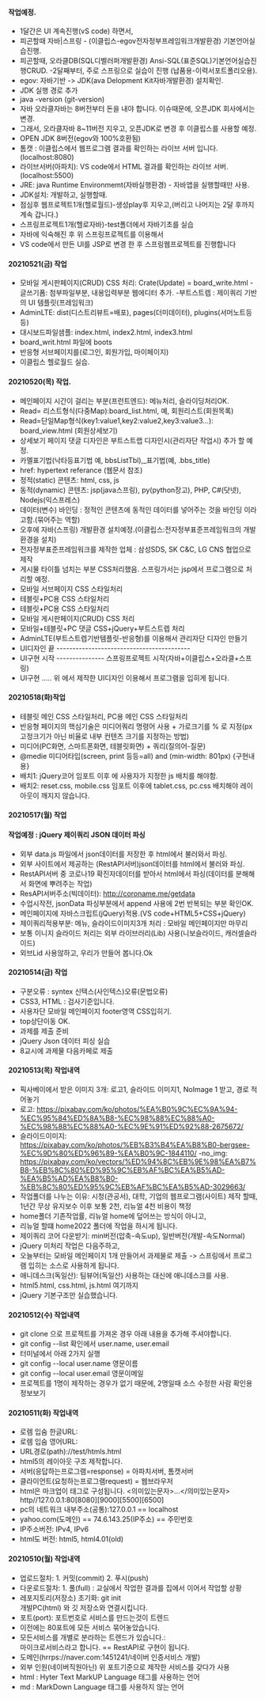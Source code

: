 #### 작업예정.
- 1달간은 UI 계속진행(vS code) 하면서,
- 피곤할때 자바|스프링 - (이클립스-egov전자정부프레임워크개발환경) 기본언어실습진행.
- 피곤할때, 오라클DB(SQL디벨러퍼개발환경) Ansi-SQL(표준SQL)기본언어실습진행CRUD.
-2달째부터, 주로 스프링으로 실습이 진행 (납품용-이력서포트폴리오용).
- egov: 자바기반 -> JDK(ava Delopment Kit자바개발환경) 설치확인.
- JDK 실행 경로 추가
- java -version (git-version)
- 자바 오라클자바는 8버전부터 돈을 내야 합니다. 이슈때문에, 오픈JDK 회사에서는 변경.
- 그래서, 오라클자바 8~11버전 지우고, 오픈JDK로 변경 후 이클립스를 사용할 예정.
- OPEN JDK 8버전(egov와 100%호환됨)
- 톰캣 : 이클립스에서 웹프로그램 결과를 확인하는 라이브 서버 입니다.(localhost:8080)
- 라이브서버(아파치): VS code에서 HTML 결과를 확인하는 라이브 서버.(localhost:5500)
- JRE: java Runtime Environmemt(자바실행환경) - 자바앱을 실행할때만 사용.
- JDK설치: 개발하고, 실행할때.
- 점심후 웹프로젝트1개(헬로월드)-생성play후 지우고,(버리고 나머지는 2달 후까지 계속 갑니다.)
- 스프링프로젝트1개(헬로자바)-test폴더에서 자바기초를 실습
- 자바에 익숙해진 후 위 스프링프로젝트를 이용해서
- VS code에서 만든 UI를 JSP로 변경 한 후 스프링웹프로젝트를 진행합니다

#### 20210521(금) 작업
- 모바일 게시판페이지(CRUD) CSS 처리: Crate(Update) = board_write.html
-글쓰기폼: 첨부파일부분, 내용입력부분 웹에디터 추가.
-부트스트렙 : 제이쿼리 기반의 UI 템플릿(프레임워크)
- AdminLTE: dist(디스트리뷰트=배포), pages(더미데이터), plugins(서머노트등등)
- 대시보드파일샘플: index.html, index2.html, index3.html
- board_writ.html 파일에 boots
- 반응형 서브페이지를(로그인, 회원가입, 마이페이지)
- 이클립스 헬로월드 실습.

#### 20210520(목) 작업.
- 메인페이지 시간이 걸리는 부분(프런트엔드): 메뉴처리, 슬라이딩처리OK.
- Read= 리스트형식(다중Map):board_list.html, 예, 회원리스트(회원목록) 
- Read=단일Map형식(key1:value1,key2:value2,key3:value3...): board_view.html (회원상세보기)
- 상세보기 페이지 댓글 디자인은 부트스트랩 디자인시(관리자단 작업시) 추가 할 예정.
- 카멜표기법(낙타등표기법 예, bbsListTbl),_표기법(예, .bbs_title) 
- href: hypertext referance (웹문서 참조)
- 정적(static) 콘텐츠: html, css, js
- 동적(dynamic) 콘텐츠: jsp(java스프링), py(python장고), PHP, C#(닷넷), Nodejs(익스프레스)
- 데이터(변수) 바인딩 : 정적인 콘텐츠에 동적인 데이터를 넣어주는 것을 바인딩 이라고함.(묶어주는 역할)
- 오후에 자바(스프링) 개발환경 설치예정.(이클립스:전자정부표준프레임워크의 개발환경을 설치)
- 전자정부표준프레임워크를 제작한 업체 : 삼성SDS, SK C&C, LG CNS 협업으로 제작
- 게시물 타이틀 넘치는 부분 CSS처리했음. 스프링가서는 jsp에서 프로그램으로 처리할 예정.
- 모바일 서브페이지 CSS 스타일처리
- 테블릿+PC용 CSS 스타일처리
- 테블릿+PC용 CSS 스타일처리
- 모바일 게시판페이지(CRUD) CSS 처리
- 모바일+테블릿+PC 댓글 CSS+jQuery+부트스트렙 처리
- AdminLTE(부트스트렙기반템플릿-반응형)를 이용해서 관리자단 디자인 만들기
- UI디자인 끝 ------------------------------------------
- UI구현 시작 --------------- 스프링프로젝트 시작(자바+이클립스+오라클+스프링)
- UI구현 ..... 위 에서 제작한 UI디자인 이용해서 프로그램을 입히게 됩니다.

#### 20210518(화)작업

- 테블릿 메인 CSS 스타일처리, PC용 메인 CSS 스타일처리
- 반응형 페이지의 핵심기술은 미디어쿼리 명령어 사용 + 가로크기를 % 로 지정(px고정크기가 아닌 비율로 내부 컨텐츠 크기를 지정하는 방법)
- 미디어(PC화면, 스마트폰화면, 테블릿화면) + 쿼리(질의어-질문)
- @medie 미디어타입(screen, print 등등=all) and (min-width: 801px) {구현내용}
- 배치1: jQuery코어 임포트 이후 에 사용자가 지정한 js 배치를 해야함.
- 배치2: reset.css, mobile.css 임포트 이후에 tablet.css, pc.css 배치해야 레이아웃이 깨지지 않습니다.

#### 20210517(월) 작업
#### 작업예정 : jQuery 제이쿼리 JSON 데이터 파싱
- 외부 data.js 파일에서 json데이터를 저장한 후 html에서 불러와서 파싱.
- 외부 사이트에서 제공하는 (RestAPI서버)json데이터를 html에서 불러와 파싱.
- RestAPI서버 중 코로나19 확진자데이터를 받아서 html에서 파싱(데이터를 분해해서 화면에 뿌려주는 작업) 
- ResAPI서버주소(빅데이터): http://coroname.me/getdata
- 수업시작전, jsonData 파싱부분에서 append 사용에 2번 반복되는 부분 확인OK.
- 메인페이지에 자바스크립트(jQuery)적용.(VS code+HTML5+CSS+jQuery)
- 제이쿼리적용부분: 메뉴, 슬라이드이미지3개 처리 : 모바일 메인페이지만 마무리
- 보통 이니지 슬라이드 처리는 외부 라이브러리(Lib) 사용(니보슬라이드, 캐러셀슬라이드)
- 외브Lid 사용않하고, 우리가 만들어 봅니다.Ok


#### 20210514(금) 작업
- 구분오류 : syntex 신텍스(사인텍스)오류(문법오류)
- CSS3, HTML : 검사기준입니다.
- 사용자단 모바일 메인페이지 footer영역 CSS입히기.
- top상단이동 OK.
- 과제를 제출 준비
- jQuery Json 데이터 피싱 실습
- 8교시에 과제물 다음카페로 제출

#### 20210513(목) 작업내역
- 픽사베이에서 받은 이미지 3개: 로고1, 슬라이드 이미지1, NoImage 1 받고, 경로 적어놓기
- 로고: https://pixabay.com/ko/photos/%EA%B0%9C%EC%9A%94-%EC%95%84%ED%8A%B8-%EC%98%88%EC%88%A0-%EC%98%88%EC%88%A0-%EC%9E%91%ED%92%88-2675672/
- 슬라이드이미지: https://pixabay.com/ko/photos/%EB%B3%B4%EA%B8%B0-bergsee-%EC%9D%80%ED%96%89-%EA%B0%9C-1844110/
-no_img: https://pixabay.com/ko/vectors/%ED%94%8C%EB%9E%98%EA%B7%B8-%EB%8C%80%ED%95%9C%EB%AF%BC%EA%B5%AD-%EA%B5%AD%EA%B8%B0-%EB%8C%80%ED%95%9C%EB%AF%BC%EA%B5%AD-3029663/ 
- 작업폴더를 나누는 이유: 시청(관공서), 대학, 기업의 웹프로그램(사이트)
  제작 할때, 1년간 무상 유지보수 이후 보통 2천, 리뉴얼 4천 비용이 책정
- home폴더 기존작업률, 리뉴얼 home에 덮어쓰는 방식이 아니고,
- 리뉴얼 할떄 home2022 폴더에 작업을 하시게 됩니다.
- 제이쿼리 코어 다운받기: min버전(압축-속도up), 일반버전(개발-속도Normal)
- jQuery 미처리 작업은 다음주하고,
- 오늘부터는 모바일 메인페이지 1개 만들어서 과제물로 제출 -> 스프링에서
  프로그램 입히는 소스로 사용하게 됩니다.
- 애니데스크(독일산): 팀뷰어(독일산) 사용하는 대신에 애니데스크를 사용.
- html5.html, css.html, js.html 여기까지
- jQuery 기본구조만 실습했습니다.

#### 20210512(수) 작업내역
- git clone 으로 프로젝트를 가져온 경우 아래 내용을 추가해 주셔야합니다.
- git config --list 확인에서 user.name, user.email 
- 터미널에서 아래 2가지 실행
- git config --local user.name 영문이름
- git config --local user.email 영문이메일
- 프로젝트를 1명이 제작하는 경우가 없기 때문에, 2명일때 소스 수정한 사람 확인용 정보보기

#### 20210511(화) 작업내역
- 로렘 입숨 한글URL:
- 로렘 입숨 영어URL:
- URL경로(path)://test/htmls.html
- html5의 레이아웃 구조 제작합니다.
- 서버(응답하는프로그램=response) = 아파치서버, 톰캣서버
- 클라이언트(요청하는프로그램request) = 웹브라우저
- html은 마크업이 태그로 구성됩니다. <의미있는문자>...</의미있는문자>
  http//127.0.0.1:80[8080][9000][5500][6500]
- pc의 네트워크 내부주소(공통):127.0.0.1 == localhost
- yahoo.com(도메인) == 74.6.143.25(IP주소) == 주민번호
- IP주소버전: IPv4, IPv6
- html도 버전: html5, html4.01(old)


#### 20210510(월) 작업내역
- 업로드절차: 1. 커밋(commit) 2. 푸시(push)<br>
- 다운로드절차: 1. 풀(full) : 교실에서 작업한 결과를 집에서 이어서
  작업할 상황<br>
- 레포지토리(저장소) 초기화: git init<br>
  개발PC(html) 와 깃 저장소와 연결시킵니다.<br>
- 포트(port): 포트번호로 서비스를 만드는것이 트렌드<br>
- 이전에는 80포트에 모든 서비스 묶어놓았습니다.<br>
- 모든서비스를 개별로 분라하는 트렌드가 있습니다.:<br>
  마이크로서비스라고 합니다. == RestAPI로 구현이 됩니다.<br>
- 도메인(hrrps://naver.com:1451241/네이버 인증서비스 개발)<br>
- 외부 인원(네이버직원아닌) 위 포트기준으로 제작한 서비스를 갖다가 사용<br>
- html : Hyter Text MarkUP Language 태그를 사용하는 언어<br>
- md : MarkDown Language 태그를 사용하지 않는 언어<br>